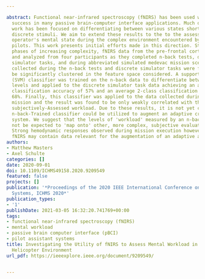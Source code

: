 ---
abstract: Functional near-infrared spectroscopy (fNIRS) has been used with moderate
  success in many passive brain-computer interface applications. Much of this recent
  work has been focused on differentiating between various states shortly following
  discrete stimuli. We aim to extend these results to the to the assessment of an
  operator's mental state during the complex environment encountered by helicopter
  pilots. This work presents initial efforts made in this direction. Stepping though
  phases of increasing complexity, fNIRS data from the pre-frontal cortex were collected
  and analyzed from four participants as they completed n-back tests, discrete flight
  simulator tasks, and during abbreviated simulated medevac mission scenarios. Data
  collected during the n-back tests and discrete simulator tasks were found not to
  be significantly clustered in the feature space considered. A support vector machine
  (SVM) classifier was trained on the n-back data to differentiate between workload
  levels and applied to the discrete simulator task data achieving an average 3-class
  classification accuracy of 57% and an average 2-class classification accuracy of
  68%. Finally, this classifier was applied to the data collected during the simulated
  mission and the result was found to be only weakly correlated with the participant's
  subjectively-Assessed workload. Due to these results, it is not yet clear how an
  n-back-Trained classifier could be utilized to augment an adaptive crew support
  system. We suggest that the levels of 'workload' measured by an n-back test should
  not be expected to 'map onto' other, more complex, subjective evaluations of 'workload.'
  Strong hemodynamic responses observed during mission execution however, suggest
  fNIRS may contain data relevant for the augmentation of an adaptive assistant system.
authors:
- Matthew Masters
- Axel Schulte
categories: []
date: 2020-09-01
doi: 10.1109/ICHMS49158.2020.9209549
featured: false
projects: []
publication: '*Proceedings of the 2020 IEEE International Conference on Human-Machine
  Systems, ICHMS 2020*'
publication_types:
- '1'
publishDate: 2021-03-05 16:32:20.741769+00:00
tags:
- functional near-infrared spectroscopy (fNIRS)
- mental workload
- passive brain computer interface (pBCI)
- pilot assistant systems
title: Investigating the Utility of fNIRS to Assess Mental Workload in a Simulated
  Helicopter Environment
url_pdf: https://ieeexplore.ieee.org/document/9209549/

---
